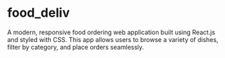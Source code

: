 # food_deliv
A modern, responsive food ordering web application built using React.js and styled with CSS. This app allows users to browse a variety of dishes, filter by category, and place orders seamlessly.
